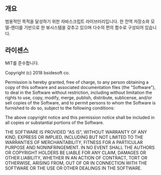 ## 개요
범용적인 목적을 달성하기 위한 자바스크립트 라이브러리입니다.
한 전역 저장소와 모델-렌더를 기반으로 한 뷰시스템을 갖추고 있으며 다수의 편의 함수로 구성되어 있습니다.


## 라이센스
MIT를 준수합니다.

Copyright (c) 2018 bsidesoft co.

Permission is hereby granted, free of charge, to any person obtaining a copy
of this software and associated documentation files (the "Software"), to deal
in the Software without restriction, including without limitation the rights
to use, copy, modify, merge, publish, distribute, sublicense, and/or sell
copies of the Software, and to permit persons to whom the Software is
furnished to do so, subject to the following conditions:

The above copyright notice and this permission notice shall be included in all
copies or substantial portions of the Software.

THE SOFTWARE IS PROVIDED "AS IS", WITHOUT WARRANTY OF ANY KIND, EXPRESS OR
IMPLIED, INCLUDING BUT NOT LIMITED TO THE WARRANTIES OF MERCHANTABILITY,
FITNESS FOR A PARTICULAR PURPOSE AND NONINFRINGEMENT. IN NO EVENT SHALL THE
AUTHORS OR COPYRIGHT HOLDERS BE LIABLE FOR ANY CLAIM, DAMAGES OR OTHER
LIABILITY, WHETHER IN AN ACTION OF CONTRACT, TORT OR OTHERWISE, ARISING FROM,
OUT OF OR IN CONNECTION WITH THE SOFTWARE OR THE USE OR OTHER DEALINGS IN THE
SOFTWARE.
